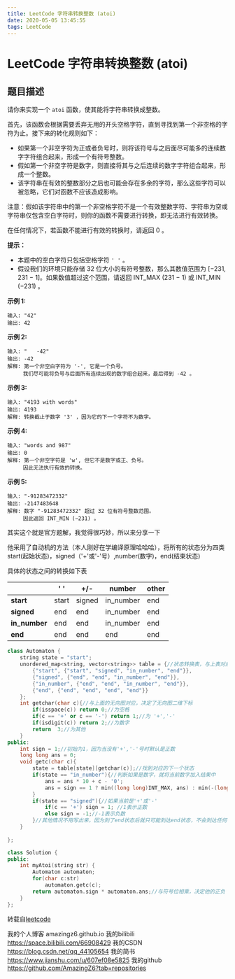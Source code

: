 ```yaml
---
title: LeetCode 字符串转换整数 (atoi)
date: 2020-05-05 13:45:55
tags: LeetCode
---
```


# LeetCode 字符串转换整数 (atoi)

## 题目描述

请你来实现一个 `atoi` 函数，使其能将字符串转换成整数。

首先，该函数会根据需要丢弃无用的开头空格字符，直到寻找到第一个非空格的字符为止。接下来的转化规则如下：

- 如果第一个非空字符为正或者负号时，则将该符号与之后面尽可能多的连续数字字符组合起来，形成一个有符号整数。
- 假如第一个非空字符是数字，则直接将其与之后连续的数字字符组合起来，形成一个整数。
- 该字符串在有效的整数部分之后也可能会存在多余的字符，那么这些字符可以被忽略，它们对函数不应该造成影响。

注意：假如该字符串中的第一个非空格字符不是一个有效整数字符、字符串为空或字符串仅包含空白字符时，则你的函数不需要进行转换，即无法进行有效转换。

在任何情况下，若函数不能进行有效的转换时，请返回 0 。

**提示：**

- 本题中的空白字符只包括空格字符 `' '` 。
- 假设我们的环境只能存储 32 位大小的有符号整数，那么其数值范围为 [−231, 231 − 1]。如果数值超过这个范围，请返回  INT_MAX (231 − 1) 或 INT_MIN (−231) 。

**示例 1:**

```
输入: "42"
输出: 42
```

**示例 2:**

```
输入: "   -42"
输出: -42
解释: 第一个非空白字符为 '-', 它是一个负号。
     我们尽可能将负号与后面所有连续出现的数字组合起来，最后得到 -42 。
```

**示例 3:**

```
输入: "4193 with words"
输出: 4193
解释: 转换截止于数字 '3' ，因为它的下一个字符不为数字。
```

**示例 4:**

```
输入: "words and 987"
输出: 0
解释: 第一个非空字符是 'w', 但它不是数字或正、负号。
     因此无法执行有效的转换。
```

**示例 5:**

```
输入: "-91283472332"
输出: -2147483648
解释: 数字 "-91283472332" 超过 32 位有符号整数范围。 
     因此返回 INT_MIN (−231) 。
```



其实这个就是官方题解，我觉得很巧妙，所以来分享一下

他采用了自动机的方法（本人刚好在学编译原理哈哈哈），将所有的状态分为四类 start(起始状态)，signed（'+'或'-'号）,number(数字)，end(结束状态)

具体的状态之间的转换如下表

|               | ' '   | +/-    | number    | other |
| ------------- | ----- | ------ | --------- | ----- |
| **start**     | start | signed | in_number | end   |
| **signed**    | end   | end    | in_number | end   |
| **in_number** | end   | end    | in_number | end   |
| **end**       | end   | end    | end       | end   |





```c++
class Automaton {
    string state = "start";
    unordered_map<string, vector<string>> table = {//状态转换表，与上表对应
        {"start", {"start", "signed", "in_number", "end"}},
        {"signed", {"end", "end", "in_number", "end"}},
        {"in_number", {"end", "end", "in_number", "end"}},
        {"end", {"end", "end", "end", "end"}}
    };
    int getchar(char c){//与上面的无向图对应，决定了无向图二维下标
        if(isspace(c)) return 0;//为空格
        if(c == '+' or c == '-') return 1;//为 '+','-'
        if(isdigit(c)) return 2;//为数字
        return  3;//为其他
    }
public:
    int sign = 1;//初始为1，因为当没有'+','-'号时默认是正数
    long long ans = 0;
    void getc(char c){
        state = table[state][getchar(c)];//找到对应的下一个状态
        if(state == "in_number"){//判断如果是数字，就将当前数字加入结果中
            ans = ans * 10 + c - '0';
            ans = sign == 1 ? min((long long)INT_MAX, ans) : min(-(long long)INT_MIN, ans);//判断是否超出范围是正数则与INT_MAX比较，负数则与INT_MIN比较
        }
        if(state == "signed"){//如果当前是'+'或'-'
            if(c == '+') sign = 1; //1表示正数
            else sign = -1;//-1表示负数
        }//其他情况不用写出来，因为到了end状态后就只可能到达end状态，不会到达任何有用的状态，或者说除了上面两个状态之外的状态不需要做任何的操作
    }
    
};

class Solution {
public:
    int myAtoi(string str) {
        Automaton automaton;
        for(char c:str)
            automaton.getc(c);
        return automaton.sign * automaton.ans;//与符号位相乘，决定他的正负
    }
};
```



转载自[leetcode](leetcode%C2%A0https://leetcode-cn.com/problems/string-to-integer-atoi/solution/zi-fu-chuan-zhuan-huan-zheng-shu-atoi-by-leetcode-/%C2%A0leetcode)

我的个人博客 amazingz6.github.io
我的bilibili https://space.bilibili.com/66908429
我的CSDN https://blog.csdn.net/qq_44105654
我的简书 https://www.jianshu.com/u/607ef08e5825
我的github https://github.com/AmazingZ6?tab=repositories